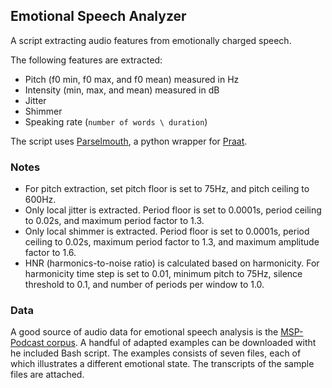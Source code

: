 ## Emotional Speech Analyzer

A script extracting audio features from emotionally charged speech.

The following features are extracted:
- Pitch (f0 min, f0 max, and f0 mean) measured in Hz
- Intensity (min, max, and mean) measured in dB
- Jitter
- Shimmer
- Speaking rate (`number of words \ duration`)

The script uses [Parselmouth](https://parselmouth.readthedocs.io/en/latest/index.html), a python wrapper for [Praat](http://www.fon.hum.uva.nl/praat/).

### Notes
- For pitch extraction, set pitch floor is set to 75Hz, and pitch ceiling to 600Hz.
- Only local jitter is extracted. Period floor is set to 0.0001s, period ceiling to 0.02s, and maximum period factor to 1.3.
- Only local shimmer is extracted. Period floor is set to 0.0001s, period ceiling to 0.02s, maximum period factor to 1.3, and maximum amplitude factor to 1.6.
- HNR (harmonics-to-noise ratio) is calculated based on harmonicity. For harmonicity time step is set to 0.01, minimum pitch to 75Hz, silence threshold to 0.1, and number of periods per window to 1.0.

### Data
A good source of audio data for emotional speech analysis is the [MSP-Podcast corpus](https://ecs.utdallas.edu/research/researchlabs/msp-lab/MSP-Podcast.html). A handful of adapted examples can be downloaded witht he included Bash script. The examples consists of seven files, each of which illustrates a different emotional state. The transcripts of the sample files are attached.

